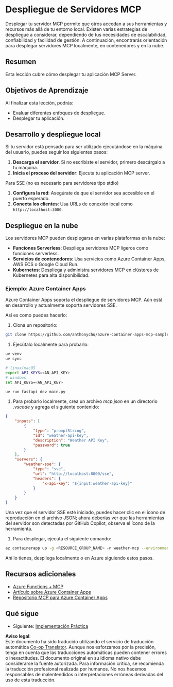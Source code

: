 <!--
CO_OP_TRANSLATOR_METADATA:
{
  "original_hash": "1d9dc83260576b76f272d330ed93c51f",
  "translation_date": "2025-07-13T22:05:36+00:00",
  "source_file": "03-GettingStarted/09-deployment/README.md",
  "language_code": "es"
}
-->
# Despliegue de Servidores MCP

Desplegar tu servidor MCP permite que otros accedan a sus herramientas y recursos más allá de tu entorno local. Existen varias estrategias de despliegue a considerar, dependiendo de tus necesidades de escalabilidad, confiabilidad y facilidad de gestión. A continuación, encontrarás orientación para desplegar servidores MCP localmente, en contenedores y en la nube.

## Resumen

Esta lección cubre cómo desplegar tu aplicación MCP Server.

## Objetivos de Aprendizaje

Al finalizar esta lección, podrás:

- Evaluar diferentes enfoques de despliegue.
- Desplegar tu aplicación.

## Desarrollo y despliegue local

Si tu servidor está pensado para ser utilizado ejecutándose en la máquina del usuario, puedes seguir los siguientes pasos:

1. **Descarga el servidor**. Si no escribiste el servidor, primero descárgalo a tu máquina.  
1. **Inicia el proceso del servidor**: Ejecuta tu aplicación MCP server.

Para SSE (no es necesario para servidores tipo stdio)

1. **Configura la red**: Asegúrate de que el servidor sea accesible en el puerto esperado.  
1. **Conecta los clientes**: Usa URLs de conexión local como `http://localhost:3000`.

## Despliegue en la nube

Los servidores MCP pueden desplegarse en varias plataformas en la nube:

- **Funciones Serverless**: Despliega servidores MCP ligeros como funciones serverless.  
- **Servicios de contenedores**: Usa servicios como Azure Container Apps, AWS ECS o Google Cloud Run.  
- **Kubernetes**: Despliega y administra servidores MCP en clústeres de Kubernetes para alta disponibilidad.

### Ejemplo: Azure Container Apps

Azure Container Apps soporta el despliegue de servidores MCP. Aún está en desarrollo y actualmente soporta servidores SSE.

Así es como puedes hacerlo:

1. Clona un repositorio:

  ```sh
  git clone https://github.com/anthonychu/azure-container-apps-mcp-sample.git
  ```

1. Ejecútalo localmente para probarlo:

  ```sh
  uv venv
  uv sync

  # linux/macOS
  export API_KEYS=<AN_API_KEY>
  # windows
  set API_KEYS=<AN_API_KEY>

  uv run fastapi dev main.py
  ```

1. Para probarlo localmente, crea un archivo *mcp.json* en un directorio *.vscode* y agrega el siguiente contenido:

  ```json
  {
      "inputs": [
          {
              "type": "promptString",
              "id": "weather-api-key",
              "description": "Weather API Key",
              "password": true
          }
      ],
      "servers": {
          "weather-sse": {
              "type": "sse",
              "url": "http://localhost:8000/sse",
              "headers": {
                  "x-api-key": "${input:weather-api-key}"
              }
          }
      }
  }
  ```

  Una vez que el servidor SSE esté iniciado, puedes hacer clic en el ícono de reproducción en el archivo JSON; ahora deberías ver que las herramientas del servidor son detectadas por GitHub Copilot, observa el ícono de la herramienta.

1. Para desplegar, ejecuta el siguiente comando:

  ```sh
  az containerapp up -g <RESOURCE_GROUP_NAME> -n weather-mcp --environment mcp -l westus --env-vars API_KEYS=<AN_API_KEY> --source .
  ```

Ahí lo tienes, despliega localmente o en Azure siguiendo estos pasos.

## Recursos adicionales

- [Azure Functions + MCP](https://learn.microsoft.com/en-us/samples/azure-samples/remote-mcp-functions-dotnet/remote-mcp-functions-dotnet/)
- [Artículo sobre Azure Container Apps](https://techcommunity.microsoft.com/blog/appsonazureblog/host-remote-mcp-servers-in-azure-container-apps/4403550)
- [Repositorio MCP para Azure Container Apps](https://github.com/anthonychu/azure-container-apps-mcp-sample)

## Qué sigue

- Siguiente: [Implementación Práctica](../../04-PracticalImplementation/README.md)

**Aviso legal**:  
Este documento ha sido traducido utilizando el servicio de traducción automática [Co-op Translator](https://github.com/Azure/co-op-translator). Aunque nos esforzamos por la precisión, tenga en cuenta que las traducciones automáticas pueden contener errores o inexactitudes. El documento original en su idioma nativo debe considerarse la fuente autorizada. Para información crítica, se recomienda la traducción profesional realizada por humanos. No nos hacemos responsables de malentendidos o interpretaciones erróneas derivadas del uso de esta traducción.
